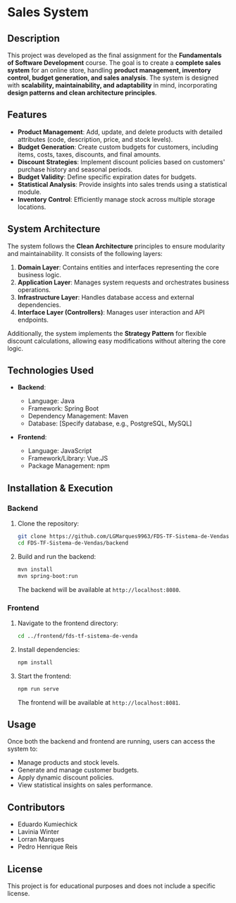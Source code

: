 # Sales System

## Description
This project was developed as the final assignment for the **Fundamentals of Software Development** course. The goal is to create a **complete sales system** for an online store, handling **product management, inventory control, budget generation, and sales analysis**. The system is designed with **scalability, maintainability, and adaptability** in mind, incorporating **design patterns and clean architecture principles**.

## Features
- **Product Management**: Add, update, and delete products with detailed attributes (code, description, price, and stock levels).
- **Budget Generation**: Create custom budgets for customers, including items, costs, taxes, discounts, and final amounts.
- **Discount Strategies**: Implement discount policies based on customers' purchase history and seasonal periods.
- **Budget Validity**: Define specific expiration dates for budgets.
- **Statistical Analysis**: Provide insights into sales trends using a statistical module.
- **Inventory Control**: Efficiently manage stock across multiple storage locations.

## System Architecture
The system follows the **Clean Architecture** principles to ensure modularity and maintainability. It consists of the following layers:

1. **Domain Layer**: Contains entities and interfaces representing the core business logic.
2. **Application Layer**: Manages system requests and orchestrates business operations.
3. **Infrastructure Layer**: Handles database access and external dependencies.
4. **Interface Layer (Controllers)**: Manages user interaction and API endpoints.

Additionally, the system implements the **Strategy Pattern** for flexible discount calculations, allowing easy modifications without altering the core logic.

## Technologies Used
- **Backend**:
  - Language: Java
  - Framework: Spring Boot
  - Dependency Management: Maven
  - Database: [Specify database, e.g., PostgreSQL, MySQL]

- **Frontend**:
  - Language: JavaScript
  - Framework/Library: Vue.JS
  - Package Management: npm

## Installation & Execution
### Backend
1. Clone the repository:
   ```sh
   git clone https://github.com/LGMarques9963/FDS-TF-Sistema-de-Vendas.git
   cd FDS-TF-Sistema-de-Vendas/backend
   ```
2. Build and run the backend:
   ```sh
   mvn install
   mvn spring-boot:run
   ```
   The backend will be available at `http://localhost:8080`.

### Frontend
1. Navigate to the frontend directory:
   ```sh
   cd ../frontend/fds-tf-sistema-de-venda
   ```
2. Install dependencies:
   ```sh
   npm install
   ```
3. Start the frontend:
   ```sh
   npm run serve
   ```
   The frontend will be available at `http://localhost:8081`.

## Usage
Once both the backend and frontend are running, users can access the system to:
- Manage products and stock levels.
- Generate and manage customer budgets.
- Apply dynamic discount policies.
- View statistical insights on sales performance.

## Contributors
- Eduardo Kumiechick
- Lavinia Winter
- Lorran Marques
- Pedro Henrique Reis

## License
This project is for educational purposes and does not include a specific license.
